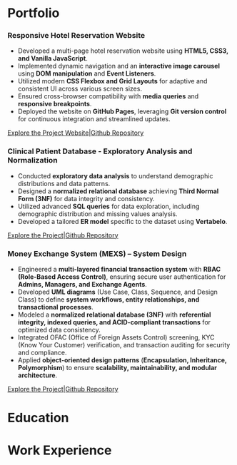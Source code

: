 # Portfolio

### Responsive Hotel Reservation Website  
- Developed a multi-page hotel reservation website using **HTML5, CSS3, and Vanilla JavaScript**.  
- Implemented dynamic navigation and an **interactive image carousel** using **DOM manipulation** and **Event Listeners**.  
- Utilized modern **CSS Flexbox and Grid Layouts** for adaptive and consistent UI across various screen sizes.  
- Ensured cross-browser compatibility with **media queries** and **responsive breakpoints**.  
- Deployed the website on **GitHub Pages**, leveraging **Git version control** for continuous integration and streamlined updates.  

[Explore the Project Website](https://rishabh06704.github.io/Hotel-Reservation-Website-Design/)|[Github Repository](https://github.com/rishabh06704/Hotel-Reservation-Website-Design)




### Clinical Patient Database - Exploratory Analysis and Normalization  
- Conducted **exploratory data analysis** to understand demographic distributions and data patterns.  
- Designed a **normalized relational database** achieving **Third Normal Form (3NF)** for data integrity and consistency.  
- Utilized advanced **SQL queries** for data exploration, including demographic distribution and missing values analysis.  
- Developed a tailored **ER model** specific to the dataset using **Vertabelo**.  

[Explore the Project](https://rishabh06704.github.io/clinical-patient-database-project/)|[Github Repository](https://github.com/rishabh06704/clinical-patient-database-project)



### Money Exchange System (MEXS) – System Design  
- Engineered a **multi-layered financial transaction system** with **RBAC (Role-Based Access Control)**, ensuring secure user authentication for **Admins, Managers, and Exchange Agents**.  
- Developed **UML diagrams** (Use Case, Class, Sequence, and Design Class) to define **system workflows, entity relationships, and transactional processes**.  
- Modeled a **normalized relational database (3NF)** with **referential integrity, indexed queries, and ACID-compliant transactions** for optimized data consistency.
- Integrated OFAC (Office of Foreign Assets Control) screening, KYC (Know Your Customer) verification, and transaction auditing for security and compliance.
- Applied **object-oriented design patterns** (**Encapsulation, Inheritance, Polymorphism**) to ensure **scalability, maintainability, and modular architecture**.  

[Explore the Project](https://rishabh06704.github.io/Money-Exchange-System-Design/)|[Github Repository](https://github.com/rishabh06704/Money-Exchange-System-Design)




# Education

# Work Experience
